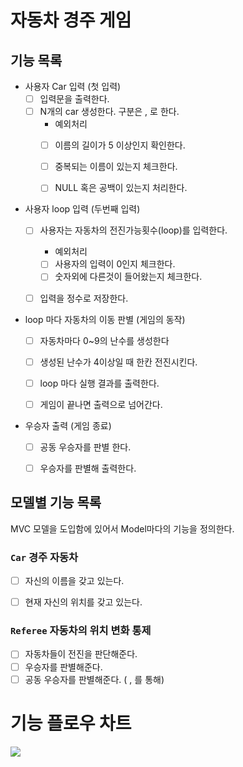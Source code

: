 # 자동차 경주 게임

## 기능 목록

- 사용자 Car 입력 (첫 입력)
  - [ ] 입력문을 출력한다.
  - [ ] N개의 car 생성한다. 구분은 , 로 한다.
    - 예외처리
    - [ ] 이름의 길이가 5 이상인지 확인한다.
    - [ ] 중복되는 이름이 있는지 체크한다.
    - [ ] NULL 혹은 공백이 있는지 처리한다.


- 사용자 loop 입력 (두번째 입력)
  - [ ] 사용자는 자동차의 전진가능횟수(loop)를 입력한다.
    - 예외처리
    - [ ] 사용자의 입력이 0인지 체크한다.
    - [ ] 숫자외에 다른것이 들어왔는지 체크한다.
  - [ ] 입력을 정수로 저장한다.


- loop 마다 자동차의 이동 판별 (게임의 동작)
  - [ ] 자동차마다 0~9의 난수를 생성한다
  - [ ] 생성된 난수가 4이상일 때 한칸 전진시킨다.
  - [ ] loop 마다 실행 결과를 출력한다.
  - [ ] 게임이 끝나면 출력으로 넘어간다.


- 우승자 출력 (게임 종료)
  - [ ] 공동 우승자를 판별 한다.
  - [ ] 우승자를 판별해 출력한다.


## 모델별 기능 목록

MVC 모델을 도입함에 있어서 Model마다의 기능을 정의한다.

### `Car` 경주 자동차

- [ ] 자신의 이름을 갖고 있는다.
- [ ] 현재 자신의 위치를 갖고 있는다.


### `Referee` 자동차의 위치 변화 통제

- [ ] 자동차들이 전진을 판단해준다.
- [ ] 우승자를 판별해준다.
- [ ] 공동 우승자를 판별해준다. ( , 를 통해)

# 기능 플로우 차트

<img src="https://github.com/dltjdgh0428/java-racingcar-6/assets/33485494/992de61a-8290-4118-a3a5-cf89d475a0ea"/>